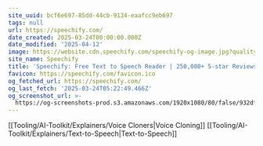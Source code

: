 ```yaml
---
site_uuid: bcf6e697-85dd-44cb-9134-eaafcc9eb697
tags: null
url: https://speechify.com/
date_created: 2025-03-24T00:00:00.000Z
date_modified: '2025-04-12'
image: https://website.cdn.speechify.com/speechify-og-image.jpg?quality=80
site_name: Speechify
title: 'Speechify: Free Text to Speech Reader | 250,000+ 5-star Reviews'
favicon: https://speechify.com/favicon.ico
og_fetched_url: https://speechify.com/
og_last_fetch: '2025-03-24T05:22:49.466Z'
og_screenshot_url: >-
  https://og-screenshots-prod.s3.amazonaws.com/1920x1080/80/false/932df6c7307afd8586b604eaad89f8d2491eddf7220f6f59f401c738eb714a84.jpeg
---
```



























































[[Tooling/AI-Toolkit/Explainers/Voice Cloners|Voice Cloning]]
[[Tooling/AI-Toolkit/Explainers/Text-to-Speech|Text-to-Speech]]
